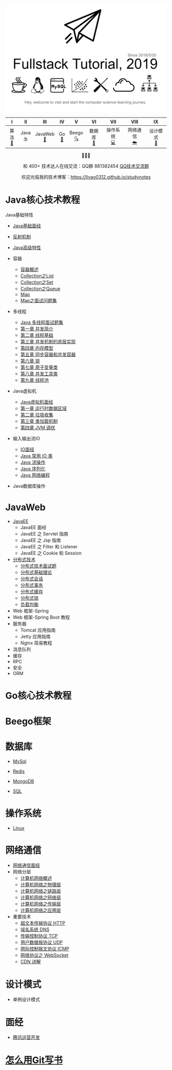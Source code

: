 ![full stack developer tutorial](https://raw.githubusercontent.com/liyao0312/studynotes/master/imag/fullstack-tutorial-logo.png)

|            I            |             II             |            III             |           IV           |             V             |         VI         |         VII          |         VIII         |          IX          |
| :---------------------: | :------------------------: | :------------------------: | :--------------------: | :-----------------------: | :----------------: | :------------------: | :------------------: | :------------------: |
| 算法<br />[📝](#一数据结构与算法) | Java<br/>[☕️](#java核心技术教程) | JavaWeb<br/>[📃](#javaweb) | Go<br/>[📃](#go核心技术教程) | Beego<br/> [🔍](#beego框架) | 数据库<br/>[💾](#数据库) | 操作系统<br/>[💻](#操作系统) | 网络通信<br/>[☁️](#网络通信) | 设计模式<br/>[📖](#设计模式) |

<div align="center">  
    <p>
        📢📢📢
    </p>
    <p>
 		和 400+ 技术达人在线交流：QQ群 881382454
      <a href="notes/技术交流群.md">QQ技术交流群</a>
    </p>
  <p>
    欢迎光临我的技术博客：<a href="https://liyao0312.github.io/studynotes">https://liyao0312.github.io/studynotes</a>
  </p>

</div>  

# 

# Java核心技术教程

Java基础特性

- [Java基础面经](javacore/basics/basics.md)
- [反射机制](javacore/basics/java反射.md)


- [Java高级特性](javacore/advanced.md)
- 容器
  - [容器概述](javacore/container/container.md)
  - [Collection之List](javacore/container/container-list.md)
  - [Collection之Set](javacore/container/container-set.md)
  - [Collection之Queue](javacore/container/container-queue.md)
  - [Map](javacore/container/container-map.md)
  - [Map之面试问题集](javacore/container/container-map2.md)
- 多线程
  - [Java 多线程面试题集](javacore/concurrent/Java多线程面试题集.md)
  - [第一章 并发简介](javacore/concurrent/并发简介.md)
  - [第二章 线程基础](javacore/concurrent/线程基础.md)
  - [第三章 并发机制的底层实现](javacore/concurrent/并发机制的底层实现.md)
  - [第四章 内存模型](javacore/concurrent/内存模型.md)
  - [第五章 同步容器和并发容器](javacore/concurrent/同步容器和并发容器.md)
  - [第六章 锁](javacore/concurrent/锁.md)
  - [第七章 原子变量类](javacore/concurrent/原子变量类.md)
  - [第八章 并发工具类](javacore/concurrent/并发工具类.md)
  - [第九章 线程池](javacore/concurrent/线程池.md)
- Java虚拟机
  - [Java虚拟机面经](javacore/jvm/jvm-interview.md)
  - [第一章 运行时数据区域](javacore/jvm/jvm-memory.md)
  - [第二章 垃圾收集](javacore/jvm/jvm-gc.md)
  - [第三章 类加载机制](javacore/jvm/jvm-class-loader.md)
  - [第四章 JVM 调优](javacore/jvm/jvm-performance.md)
- 输入输出流IO
  - [IO面经](javacore/io/io.md)
  - [Java 常用 IO 类](javacore/io/Java常用IO类.md)
  - [Java 流操作](javacore/io/Java流操作.md)
  - [Java 序列化](javacore/io/Java序列化.md)
  - [Java 网络编程](javacore/io/Java网络编程.md)
- Java数据库操作

# JavaWeb

- [JavaEE](javaweb/javaee.md)
  - JavaEE 面经
  - JavaEE 之 Servlet 指南
  - JavaEE 之 Jsp 指南
  - JavaEE 之 Filter 和 Listener
  - JavaEE 之 Cookie 和 Session
- [分布式技术](javaweb/distributed/distributed.md)
  - [分布式技术面试题](javaweb/distributed/distributed.md)
  - [分布式基础理论](javaweb/distributed/distributed.md)
  - [分布式会话](javaweb/distributed/distributed.md)
  - [分布式事务](javaweb/distributed/distributed.md)
  - [分布式缓存](javaweb/distributed/distributed.md)
  - [分布式锁](javaweb/distributed/distributed.md)
  - [负载均衡](javaweb/distributed/distributed.md)
- Web 框架-Spring
- Web 框架-Spring Boot 教程
- 服务器
  - Tomcat 应用指南
  - Jetty 应用指南
  - Nginx 简易教程
- 消息队列
- 缓存
- RPC
- 安全
- ORM

# Go核心技术教程

# Beego框架

# 数据库

- [MySql](database/database.md)

- [Redis]()
- [MongoDB]()
- [SQL]()

# 操作系统

- [Linux](linux/linux.md)

# 网络通信

- [网络通信面经](network/network-interview.md)
- 网络分层
  - [计算机网络概述](network/network-guide.md)
  - [计算机网络之物理层](network/network-physical.md)
  - [计算机网络之链路层](network/network-data-link.md)
  - [计算机网络之网络层](network/network-network.md)
  - [计算机网络之传输层](network/network-transport.md)
  - [计算机网络之应用层](network/network-application.md)
- 重要技术
  - [超文本传输协议 HTTP](network/http.md)
  - [域名系统 DNS](network/dns.md)
  - [传输控制协议 TCP](network/tcp.md)
  - [用户数据报协议 UDP](network/udp.md)
  - [网际控制报文协议 ICMP](network/icmp.md)
  - [网络协议之 WebSocket](network/websocket.md)
  - [CDN 详解](network/cdn.md)

# 设计模式

- 单例设计模式

# 面经

- [腾讯运营开发](mianjing/tengxunyunyingkaifa.md)

# [怎么用Git写书](怎么用Git写书.md)